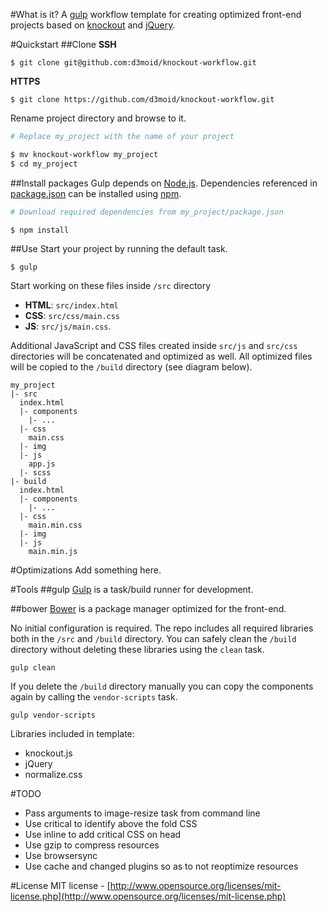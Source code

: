 #What is it?
A [gulp](https://github.com/gulpjs/gulp) workflow template for creating optimized front-end projects based on [knockout](https://github.com/knockout/knockout) and [jQuery](https://github.com/jquery/jquery). 

#Quickstart
##Clone
**SSH**
```
$ git clone git@github.com:d3moid/knockout-workflow.git
```
**HTTPS**
```
$ git clone https://github.com/d3moid/knockout-workflow.git
```
Rename project directory and browse to it.
```sh
# Replace my_project with the name of your project

$ mv knockout-workflow my_project
$ cd my_project
```
##Install packages
Gulp depends on [Node.js](www.nodejs.org). Dependencies  referenced in [package.json](https://github.com/d3moid/knockout-workflow/blob/master/package.json) can be installed using [npm](www.npmjs.org).
```sh
# Download required dependencies from my_project/package.json

$ npm install
```
##Use
Start your project by running the default task. 
```
$ gulp
```

Start working on these files inside `/src` directory
- **HTML**: `src/index.html`
- **CSS**: `src/css/main.css`
- **JS**: `src/js/main.css`. 

Additional JavaScript and CSS files created inside `src/js` and `src/css` directories will be concatenated and optimized as well. All optimized files will be copied to the `/build` directory (see diagram below).
```
my_project
|- src
  index.html
  |- components
    |- ...
  |- css
    main.css
  |- img
  |- js
    app.js
  |- scss
|- build
  index.html
  |- components
    |- ...
  |- css
    main.min.css
  |- img
  |- js
    main.min.js
```
#Optimizations
Add something here.

#Tools
##gulp
[Gulp](https://github.com/gulpjs/gulp) is a task/build runner for development. 

##bower
[Bower](https://github.com/bower/bower) is a package manager optimized for the front-end. 

No initial configuration is required. The repo includes all required libraries both in the `/src` and `/build` directory. You can safely clean the `/build` directory without deleting these libraries using the `clean` task. 
```
gulp clean
```
If you delete the `/build` directory manually you can copy the components again by calling the `vendor-scripts` task.
```
gulp vendor-scripts
```
Libraries included in template:
- knockout.js
- jQuery
- normalize.css

#TODO
- Pass arguments to image-resize task from command line
- Use critical to identify above the fold CSS
- Use inline to add critical CSS on head
- Use gzip to compress resources
- Use browsersync
- Use cache and changed plugins so as to not reoptimize resources

#License
MIT license - [http://www.opensource.org/licenses/mit-license.php](http://www.opensource.org/licenses/mit-license.php)
